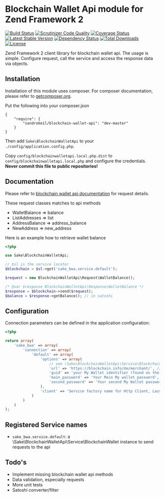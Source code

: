 # Blockchain Wallet Api module for Zend Framework 2

[![Build Status](https://travis-ci.org/sandrokeil/BlockchainWalletApi.png?branch=master)](https://travis-ci.org/sandrokeil/BlockchainWalletApi)
[![Scrutinizer Code Quality](https://scrutinizer-ci.com/g/sandrokeil/BlockchainWalletApi/badges/quality-score.png?s=e0089b63bdd99801480a5c7aedbda372767990ab)](https://scrutinizer-ci.com/g/sandrokeil/BlockchainWalletApi/)
[![Coverage Status](https://coveralls.io/repos/sandrokeil/BlockchainWalletApi/badge.png)](https://coveralls.io/r/sandrokeil/BlockchainWalletApi)
[![Latest Stable Version](https://poser.pugx.org/sandrokeil/blockchain-wallet-api/v/stable.png)](https://packagist.org/packages/sandrokeil/blockchain-wallet-api)
[![Dependency Status](https://www.versioneye.com/user/projects/533b24ce7bae4bcd2e000089/badge.png)](https://www.versioneye.com/user/projects/533b24ce7bae4bcd2e000089)
[![Total Downloads](https://poser.pugx.org/sandrokeil/blockchain-wallet-api/downloads.png)](https://packagist.org/packages/sandrokeil/blockchain-wallet-api)
[![License](https://poser.pugx.org/sandrokeil/blockchain-wallet-api/license.png)](https://packagist.org/packages/sandrokeil/blockchain-wallet-api)

Zend Framework 2 client library for blockchain wallet api. The usage is simple. Configure request, call the service and access the response data via objects.

## Installation

Installation of this module uses composer. For composer documentation, please refer to
[getcomposer.org](http://getcomposer.org/).

Put the following into your composer.json

    {
        "require": {
            "sandrokeil/blockchain-wallet-api": "dev-master"
        }
    }

Then add `Sake\BlockchainWalletApi` to your `./config/application.config.php`.

Copy `config/blockchainwalletapi.local.php.dist` to `config/blockchainwalletapi.local.php` and configure the credentials. **Never commit this file to public repositories!**

## Documentation

Please refer to [blockchain wallet api documentation](https://blockchain.info/en/api/blockchain_wallet_api) for request details.

These request classes matches to api methods

 * WalletBalance => balance
 * ListAddresses => list
 * AddressBalance => address_balance
 * NewAddress => new_address

Here is an example how to retrieve wallet balance

```php
<?php

use Sake\BlockchainWalletApi;

// $sl is the service locator
$blockchain = $sl->get('sake_bwa.service.default');

$request = new BlockchainWalletApi\Request\WalletBalance();

/* @var $response BlockchainWalletApi\Response\WalletBalance */
$response = $blockchain->send($request);
$balance = $response->getBalance(); // in satoshi
```

## Configuration
Connection parameters can be defined in the application configuration:

```php
<?php

return array(
    'sake_bwa' => array(
        'connection' => array(
            'default' => array(
                'options' => array(
                    // see \Sake\BlockchainWalletApi\Service\BlockchainWalletOptions for all configurations
                    'url' => 'https://blockchain.info/de/merchant/', // note on your country
                    'guid' => 'your My Wallet identifier (found on the login page)',
                    'main_password' => 'Your Main My wallet password',
                    'second_password' => 'Your second My Wallet password if double encryption is enabled',
                ),
                'client' => 'Service factory name for Http Client, Lazy-loads a Zend\Http\Client instance if none registered'
            )
        )
    )
);
```

## Registered Service names
 * `sake_bwa.service.default`: a \Sake\BlockchainWalletApi\Service\BlockchainWallet instance to send requests to the api

## Todo's

 * Implement missing blockchain wallet api methods
 * Data validation, especially requests
 * More unit tests
 * Satoshi converter/filter
